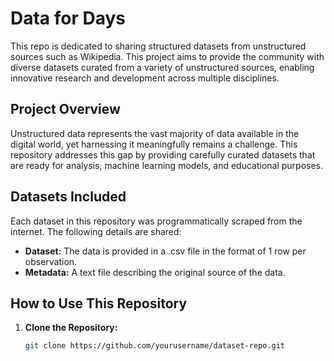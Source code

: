 # Data for Days
This repo is dedicated to sharing structured datasets from unstructured sources such as Wikipedia. This project aims to provide the community with diverse datasets curated from a variety of unstructured sources, enabling innovative research and development across multiple disciplines. 

## Project Overview

Unstructured data represents the vast majority of data available in the digital world, yet harnessing it meaningfully remains a challenge. This repository addresses this gap by providing carefully curated datasets that are ready for analysis, machine learning models, and educational purposes.

## Datasets Included

Each dataset in this repository was programmatically scraped from the internet. The following details are shared:

- **Dataset:** The data is provided in a .csv file in the format of 1 row per observation.
- **Metadata:** A text file describing the original source of the data.

## How to Use This Repository

1. **Clone the Repository:**
   ```bash
   git clone https://github.com/yourusername/dataset-repo.git
